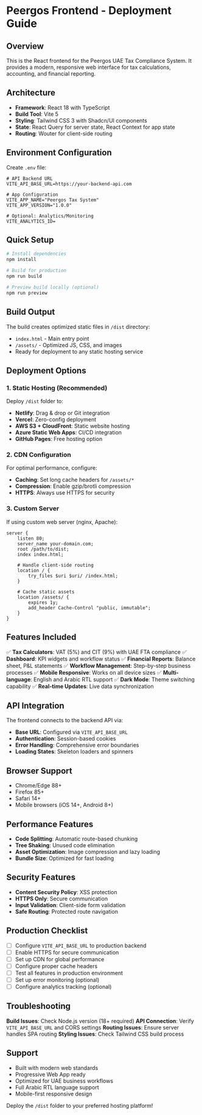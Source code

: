 # Peergos Frontend - Deployment Guide

## Overview
This is the React frontend for the Peergos UAE Tax Compliance System. It provides a modern, responsive web interface for tax calculations, accounting, and financial reporting.

## Architecture
- **Framework**: React 18 with TypeScript
- **Build Tool**: Vite 5
- **Styling**: Tailwind CSS 3 with Shadcn/UI components
- **State**: React Query for server state, React Context for app state
- **Routing**: Wouter for client-side routing

## Environment Configuration
Create `.env` file:
```env
# API Backend URL
VITE_API_BASE_URL=https://your-backend-api.com

# App Configuration
VITE_APP_NAME="Peergos Tax System"
VITE_APP_VERSION="1.0.0"

# Optional: Analytics/Monitoring
VITE_ANALYTICS_ID=
```

## Quick Setup
```bash
# Install dependencies
npm install

# Build for production
npm run build

# Preview build locally (optional)
npm run preview
```

## Build Output
The build creates optimized static files in `/dist` directory:
- `index.html` - Main entry point
- `/assets/` - Optimized JS, CSS, and images
- Ready for deployment to any static hosting service

## Deployment Options

### 1. Static Hosting (Recommended)
Deploy `/dist` folder to:
- **Netlify**: Drag & drop or Git integration
- **Vercel**: Zero-config deployment
- **AWS S3 + CloudFront**: Static website hosting
- **Azure Static Web Apps**: CI/CD integration
- **GitHub Pages**: Free hosting option

### 2. CDN Configuration
For optimal performance, configure:
- **Caching**: Set long cache headers for `/assets/*`
- **Compression**: Enable gzip/brotli compression
- **HTTPS**: Always use HTTPS for security

### 3. Custom Server
If using custom web server (nginx, Apache):
```nginx
server {
    listen 80;
    server_name your-domain.com;
    root /path/to/dist;
    index index.html;

    # Handle client-side routing
    location / {
        try_files $uri $uri/ /index.html;
    }

    # Cache static assets
    location /assets/ {
        expires 1y;
        add_header Cache-Control "public, immutable";
    }
}
```

## Features Included
✅ **Tax Calculators**: VAT (5%) and CIT (9%) with UAE FTA compliance
✅ **Dashboard**: KPI widgets and workflow status
✅ **Financial Reports**: Balance sheet, P&L statements
✅ **Workflow Management**: Step-by-step business processes
✅ **Mobile Responsive**: Works on all device sizes
✅ **Multi-language**: English and Arabic RTL support
✅ **Dark Mode**: Theme switching capability
✅ **Real-time Updates**: Live data synchronization

## API Integration
The frontend connects to the backend API via:
- **Base URL**: Configured via `VITE_API_BASE_URL`
- **Authentication**: Session-based cookies
- **Error Handling**: Comprehensive error boundaries
- **Loading States**: Skeleton loaders and spinners

## Browser Support
- Chrome/Edge 88+
- Firefox 85+
- Safari 14+
- Mobile browsers (iOS 14+, Android 8+)

## Performance Features
- **Code Splitting**: Automatic route-based chunking
- **Tree Shaking**: Unused code elimination
- **Asset Optimization**: Image compression and lazy loading
- **Bundle Size**: Optimized for fast loading

## Security Features
- **Content Security Policy**: XSS protection
- **HTTPS Only**: Secure communication
- **Input Validation**: Client-side form validation
- **Safe Routing**: Protected route navigation

## Production Checklist
- [ ] Configure `VITE_API_BASE_URL` to production backend
- [ ] Enable HTTPS for secure communication
- [ ] Set up CDN for global performance
- [ ] Configure proper cache headers
- [ ] Test all features in production environment
- [ ] Set up error monitoring (optional)
- [ ] Configure analytics tracking (optional)

## Troubleshooting
**Build Issues**: Check Node.js version (18+ required)
**API Connection**: Verify `VITE_API_BASE_URL` and CORS settings
**Routing Issues**: Ensure server handles SPA routing
**Styling Issues**: Check Tailwind CSS build process

## Support
- Built with modern web standards
- Progressive Web App ready
- Optimized for UAE business workflows
- Full Arabic RTL language support
- Mobile-first responsive design

Deploy the `/dist` folder to your preferred hosting platform!
